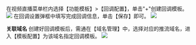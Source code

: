 在视频直播菜单栏内选择【功能模板】>【回调配置】，单击"+"创建回调模板。
![](https://main.qcloudimg.com/raw/9b364488f509080abfa3d00b41048465.png)
在回调设置弹框中填写完成回调信息，单击【保存】即可。
![](https://main.qcloudimg.com/raw/d31e9dcabf17fd394b56207c0d9d557a.png)

**关联域名**
创建好回调模板后，需通在【域名管理】中，选择对应的推流域名，进入【模板配置】为该域名指定回调模板。
![](https://main.qcloudimg.com/raw/bf61f5ac138d45ceb837ad9bf4e7e591.png)
